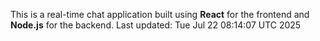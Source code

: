 This is a real-time chat application built using **React** for the frontend and **Node.js** for the backend.
Last updated: Tue Jul 22 08:14:07 UTC 2025
